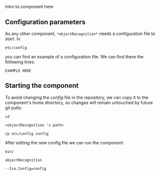 ```
```
#
``` objectRecognition
```
Intro to component here


## Configuration parameters
As any other component,
``` *objectRecognition* ```
needs a configuration file to start. In

    etc/config

you can find an example of a configuration file. We can find there the following lines:

    EXAMPLE HERE

    
## Starting the component
To avoid changing the *config* file in the repository, we can copy it to the component's home directory, so changes will remain untouched by future git pulls:

    cd

``` <objectRecognition 's path> ```

    cp etc/config config
    
After editing the new config file we can run the component:

    bin/

```objectRecognition ```

    --Ice.Config=config
